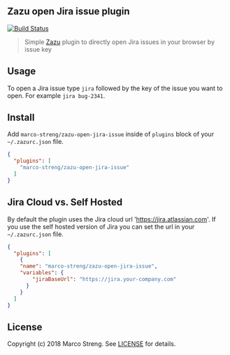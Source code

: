 ## Zazu open Jira issue plugin

[![Build Status](https://travis-ci.org/marco-streng/zazu-open-jira-issue.svg?branch=master)](https://travis-ci.org/marco-streng/zazu-open-jira-issue)

> Simple [Zazu](https://github.com/tinytacoteam/zazu) plugin to directly open Jira issues in your browser by issue key

## Usage

To open a Jira issue type `jira` followed by the key of the issue you want to open.
For example `jira bug-2341`.

## Install

Add `marco-streng/zazu-open-jira-issue` inside of `plugins` block of your `~/.zazurc.json` file.

```json
{
  "plugins": [
    "marco-streng/zazu-open-jira-issue"
  ]
}
```

## Jira Cloud vs. Self Hosted

By default the plugin uses the Jira cloud url 'https://jira.atlassian.com'. If you use the self hosted version of Jira you can set the url in your `~/.zazurc.json` file.

```json
{
  "plugins": [
    {
    "name": "marco-streng/zazu-open-jira-issue",
    "variables": {
        "jiraBaseUrl": "https://jira.your-company.com"
      }
    }
  ]
}
```

## License

Copyright (c) 2018 Marco Streng. See [LICENSE](./LICENSE.md) for details.
